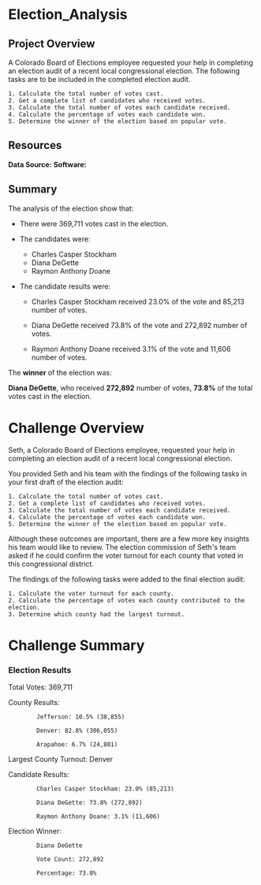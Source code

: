 # Election_Analysis
## Project Overview
A Colorado Board of Elections employee requested your help in completing an election audit of a recent local congressional election. The following tasks are to be included in the completed election audit.

    1. Calculate the total number of votes cast. 
    2. Get a complete list of candidates who received votes. 
    3. Calculate the total number of votes each candidate received. 
    4. Calculate the percentage of votes each candidate won. 
    5. Determine the winner of the election based on popular vote. 
## Resources
**Data Source:**
**Software:**
## Summary
The analysis of the election show that:

- There were 369,711 votes cast in the election.

- The candidates were:

    - Charles Casper Stockham
    - Diana DeGette
    - Raymon Anthony Doane
- The candidate results were:

    - Charles Casper Stockham received 23.0% of the vote and 85,213 number of votes.

    - Diana DeGette received 73.8% of the vote and 272,892 number of votes.

    - Raymon Anthony Doane received 3.1% of the vote and 11,606 number of votes.

The **winner** of the election was:

**Diana DeGette**, who received **272,892** number of votes, **73.8%** of the total votes cast in the election.

# Challenge Overview

Seth, a Colorado Board of Elections employee, requested your help in completing an election audit of a recent local congressional election.

You provided Seth and his team with the findings of the following tasks in your first draft of the election audit:

    1. Calculate the total number of votes cast. 
    2. Get a complete list of candidates who received votes. 
    3. Calculate the total number of votes each candidate received. 
    4. Calculate the percentage of votes each candidate won. 
    5. Determine the winner of the election based on popular vote.


Although these outcomes are important, there are a few more key insights his team would like to review. The election commission of Seth's team asked if he could confirm the voter turnout for each county that voted in this congressional district.

The findings of the following tasks were added to the final election audit:

    1. Calculate the voter turnout for each county.
    2. Calculate the percentage of votes each county contributed to the election.
    3. Determine which county had the largest turnout.

# Challenge Summary

### Election Results

Total Votes: 369,711

County Results:

            Jefferson: 10.5% (38,855)

            Denver: 82.8% (306,055)

            Arapahoe: 6.7% (24,801)
            

Largest County Turnout: Denver


Candidate Results:

            Charles Casper Stockham: 23.0% (85,213)

            Diana DeGette: 73.8% (272,892)

            Raymon Anthony Doane: 3.1% (11,606)

Election Winner:

            Diana DeGette

            Vote Count: 272,892

            Percentage: 73.8%

